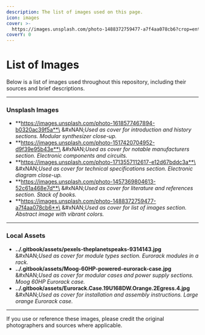 ```yaml
---
description: The list of images used on this page.
icon: images
cover: >-
  https://images.unsplash.com/photo-1488372759477-a7f4aa078cb6?crop=entropy&cs=srgb&fm=jpg&ixid=M3wxOTcwMjR8MHwxfHNlYXJjaHwzfHxpbWFnZXxlbnwwfHx8fDE3NDMyNTcyOTJ8MA&ixlib=rb-4.0.3&q=85
coverY: 0
---
```


# List of Images

Below is a list of images used throughout this repository, including their sources and brief descriptions.

***

### Unsplash Images

* **https://images.unsplash.com/photo-1618577467894-b0320ac39f5a**\
  &#xNAN;_&#x55;sed as cover for introduction and history sections. Modular synthesizer close-up._
* **https://images.unsplash.com/photo-1517420704952-d9f39e95b43e**\
  &#xNAN;_&#x55;sed as cover for notable manufacturers section. Electronic components and circuits._
* **https://images.unsplash.com/photo-1713557112617-e12d67bddc3a**\
  &#xNAN;_&#x55;sed as cover for technical specifications section. Electronic diagram close-up._
* **https://images.unsplash.com/photo-1457369804613-52c61a468e7d**\
  &#xNAN;_&#x55;sed as cover for literature and references section. Stack of books._
* **https://images.unsplash.com/photo-1488372759477-a7f4aa078cb6**\
  &#xNAN;_&#x55;sed as cover for list of images section. Abstract image with vibrant colors._

***

### Local Assets

* **../.gitbook/assets/pexels-theplanetspeaks-9314143.jpg**\
  &#xNAN;_&#x55;sed as cover for module types section. Eurorack modules in a rack._
* **../.gitbook/assets/Moog-60HP-powered-eurorack-case.jpg**\
  &#xNAN;_&#x55;sed as cover for modular cases and power supply sections. Moog 60HP Eurorack case._
* **../.gitbook/assets/Eurorack.Case.19U168DW.Orange.2Egress.4.jpg**\
  &#xNAN;_&#x55;sed as cover for installation and assembly instructions. Large orange Eurorack case._

***

If you use or reference these images, please credit the original photographers and sources where applicable.
